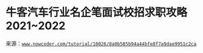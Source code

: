 # 牛客汽车行业名企笔面试校招求职攻略 2021~2022

来源：[`www.nowcoder.com/tutorial/10026/8a0b585b94a44bfe8f7a9dae9951c2ca`](https://www.nowcoder.com/tutorial/10026/8a0b585b94a44bfe8f7a9dae9951c2ca)